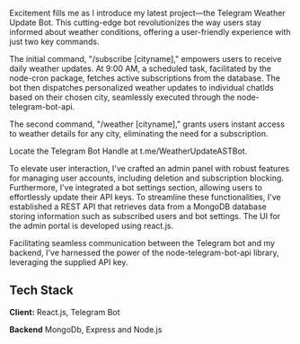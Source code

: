 Excitement fills me as I introduce my latest project—the Telegram Weather Update Bot. This cutting-edge bot revolutionizes the way users stay informed about weather conditions, offering a user-friendly experience with just two key commands.

The initial command, "/subscribe [cityname]," empowers users to receive daily weather updates. At 9:00 AM, a scheduled task, facilitated by the node-cron package, fetches active subscriptions from the database. The bot then dispatches personalized weather updates to individual chatIds based on their chosen city, seamlessly executed through the node-telegram-bot-api.

The second command, "/weather [cityname]," grants users instant access to weather details for any city, eliminating the need for a subscription.

Locate the Telegram Bot Handle at t.me/WeatherUpdateASTBot.

To elevate user interaction, I've crafted an admin panel with robust features for managing user accounts, including deletion and subscription blocking. Furthermore, I've integrated a bot settings section, allowing users to effortlessly update their API keys. To streamline these functionalities, I've established a REST API that retrieves data from a MongoDB database storing information such as subscribed users and bot settings. The UI for the admin portal is developed using react.js.

Facilitating seamless communication between the Telegram bot and my backend, I've harnessed the power of the node-telegram-bot-api library, leveraging the supplied API key.

## Tech Stack

**Client:** React.js, Telegram Bot

**Backend** MongoDb, Express and Node.js
